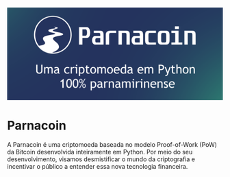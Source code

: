 ![Parnacoin: uma criptomoeda em Python 100% paranmirinense](https://github.com/gabriel-per/Parnacoin/blob/main/repo-cover.png)

# Parnacoin

A Parnacoin é uma criptomoeda baseada no modelo Proof-of-Work (PoW) da Bitcoin desenvolvida inteiramente em Python. Por meio do seu desenvolvimento, visamos desmistificar o mundo da criptografia e incentivar o público a entender essa nova tecnologia financeira.
